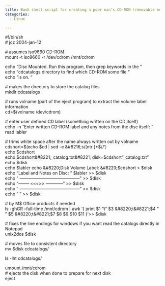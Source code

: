 ```yaml
---
title: Bash shell script for creating a poor man’s CD-ROM (removable media) catalog for linux
categories:
  - Linux

---
```

#!/bin/sh  
\# jcz 2004-jan-12

\# assumes iso9660 CD-ROM  
mount -t iso9660 -r /dev/cdrom /mnt/cdrom

echo &#8220;Disc Mounted. Run this program, then grep keywords in the &#8220;  
echo &#8220;cdcatalogs directory to find which CD-ROM some file &#8220;  
echo &#8220;is on. &#8220;

\# makes the directory to store the catalog files  
mkdir cdcatalogs

\# runs volname (part of the eject program) to extract the volume label information  
cd=$(volname /dev/cdrom)

\# enter user defined CD label (something written on the CD itself)  
echo -n &#8220;Enter written CD-ROM label and any notes from the disc itself: &#8220;  
read labler

\# trims white space after the name always written out by volname  
cdshort=$(echo $cd | sed -e &#8216;s/[ntr ]*$//&#8217;)  
echo $cdshort  
echo $cdshort&#8221;_catalog.txt&#8221;  
disk=$cdshort&#8221;_catalog.txt&#8221;  
echo $disk  
echo $labler  
echo &#8220;Disk Volume Label: &#8220;$cdshort > $disk  
echo &#8220;Label and Notes on Disc: &#8221; $labler >> $disk  
echo &#8221; &#8212;&#8212;&#8212;&#8212;&#8212;&#8212;&#8212;&#8212;&#8212;&#8212;&#8212;&#8212;&#8212;&#8212;&#8221; >> $disk  
echo &#8220;&#8212;&#8212;&#8211; <<<<END DISC ENTRY>>> &#8212;&#8212;&#8212;&#8212;&#8221; >> $disk  
echo &#8221; &#8212;&#8212;&#8212;&#8212;&#8212;&#8212;&#8212;&#8212;&#8212;&#8212;&#8212;&#8212;&#8212;&#8212;&#8221; >> $disk  
echo &#8221; &#8221; >> $disk

\# by M$ Office products if needed  
ls -ghGR &#8211;full-time /mnt/cdrom | awk &#8216;{ print $1 &#8220;t&#8221; $3 &#8220;t&#8221;$4 &#8221; &#8221; $5 &#8220;t&#8221;$7 $8 $9 $10 $11 }&#8217;>> $disk

\# fixes the line endings for windows if you want read the catalogs directly in Notepad  
unix2dos $disk

\# moves file to consistent directory  
mv $disk cdcatalogs/

ls -lht cdcatalogs/

umount /mnt/cdrom  
\# ejects the disk when done to prepare for next disk  
eject